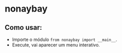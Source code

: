 # nonaybay
## Como usar:

* Importe o módulo `from nonaybay import __main__`.
* Execute, vai aparecer um menu interativo.
